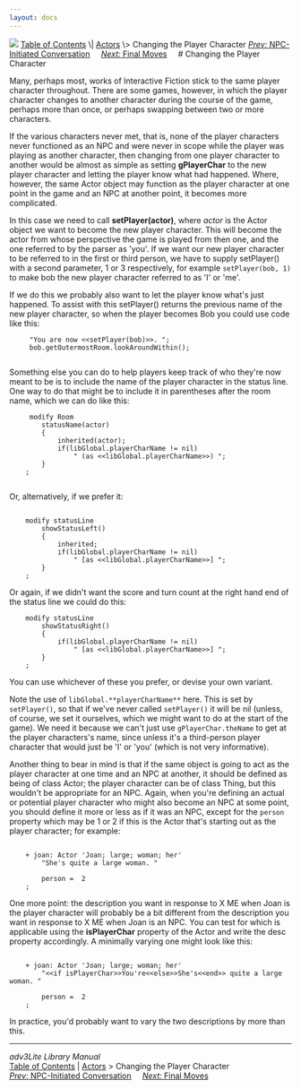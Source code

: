 ```yaml
---
layout: docs
---
```



<img src="topbar.jpg" data-border="0" />
<a href="toc.html" class="nav">Table of Contents</a> \|
<a href="actor.html" class="nav">Actors</a> \> Changing the Player
Character  
<span class="navnp"><a href="initiate.html" class="nav"><em>Prev:</em> NPC-Initiated
Conversation</a>    
<a href="final.html" class="nav"><em>Next:</em> Final Moves</a>    
</span>
# Changing the Player Character

Many, perhaps most, works of Interactive Fiction stick to the same
player character throughout. There are some games, however, in which the
player character changes to another character during the course of the
game, perhaps more than once, or perhaps swapping between two or more
characters.

If the various characters never met, that is, none of the player
characters never functioned as an NPC and were never in scope while the
player was playing as another character, then changing from one player
character to another would be almost as simple as setting
**gPlayerChar** to the new player character and letting the player know
what had happened. Where, however, the same Actor object may function as
the player character at one point in the game and an NPC at another
point, it becomes more complicated.

In this case we need to call **setPlayer(actor)**, where *actor* is the
Actor object we want to become the new player character. This will
become the actor from whose perspective the game is played from then
one, and the one referred to by the parser as 'you'. If we want our new
player character to be referred to in the first or third person, we have
to supply setPlayer() with a second parameter, 1 or 3 respectively, for
example `setPlayer(bob, 1)` to make bob the new
player character referred to as 'I' or 'me'.

If we do this we probably also want to let the player know what's just
happened. To assist with this setPlayer() returns the previous name of
the new player character, so when the player becomes Bob you could use
code like this:

```
     "You are now <<setPlayer(bob)>>. ";
     bob.getOutermostRoom.lookAroundWithin(); 
     
```

Something else you can do to help players keep track of who they're now
meant to be is to include the name of the player character in the status
line. One way to do that might be to include it in parentheses after the
room name, which we can do like this:

```
     modify Room
        statusName(actor)
        {
            inherited(actor);
            if(libGlobal.playerCharName != nil)
                " (as <<libGlobal.playerCharName>>) ";
        }
    ;
     
```

Or, alternatively, if we prefer it:

```
     
    modify statusLine
        showStatusLeft()
        {
            inherited;
            if(libGlobal.playerCharName != nil)
                " [as <<libGlobal.playerCharName>>] ";
        }
    ; 
```

Or again, if we didn't want the score and turn count at the right hand
end of the status line we could do this:

```
    modify statusLine
        showStatusRight()
        {        
            if(libGlobal.playerCharName != nil)
                " [as <<libGlobal.playerCharName>>] ";
        }
    ;
```

You can use whichever of these you prefer, or devise your own variant.

<span id="pcname"></span>

Note the use of `libGlobal.**playerCharName**`
here. This is set by `setPlayer()`, so that if
we've never called `setPlayer()` it will be nil
(unless, of course, we set it ourselves, which we might want to do at
the start of the game). We need it because we can't just use
`gPlayerChar.theName` to get at the player
characters's name, since unless it's a third-person player character
that would just be 'I' or 'you' (which is not very informative).

Another thing to bear in mind is that if the same object is going to act
as the player character at one time and an NPC at another, it should be
defined as being of class Actor; the player character can be of class
Thing, but this wouldn't be appropriate for an NPC. Again, when you're
defining an actual or potential player character who might also become
an NPC at some point, you should define it more or less as if it was an
NPC, except for the `person` property which may
be 1 or 2 if this is the Actor that's starting out as the player
character; for example:

```
     
    + joan: Actor 'Joan; large; woman; her'
        "She's quite a large woman. "
        
        person =  2
    ;
```

<span id="ispc"></span>

One more point: the description you want in response to X ME when Joan
is the player character will probably be a bit different from the
description you want in response to X ME when Joan is an NPC. You can
test for which is applicable using the **isPlayerChar** property of the
Actor and write the desc property accordingly. A minimally varying one
might look like this:

```
     
    + joan: Actor 'Joan; large; woman; her'
        "<<if isPlayerChar>>You're<<else>>She's<<end>> quite a large woman. "
        
        person =  2
    ;
```

In practice, you'd probably want to vary the two descriptions by more
than this.



------------------------------------------------------------------------



*adv3Lite Library Manual*  
<a href="toc.html" class="nav">Table of Contents</a> \|
<a href="actor.html" class="nav">Actors</a> \> Changing the Player
Character  
<span class="navnp"><a href="initiate.html" class="nav"><em>Prev:</em> NPC-Initiated
Conversation</a>    
<a href="final.html" class="nav"><em>Next:</em> Final Moves</a>    
</span>


